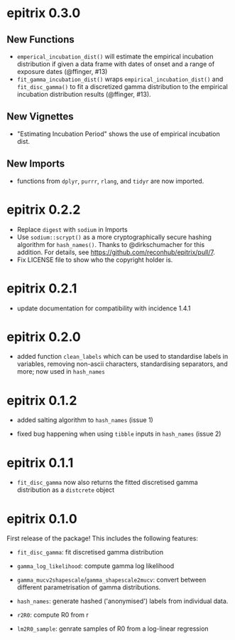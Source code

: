 # epitrix 0.3.0

## New Functions

 - `emperical_incubation_dist()` will estimate the empirical incubation
   distribution if given a data frame with dates of onset and a range of
   exposure dates (@ffinger, #13)
 - `fit_gamma_incubation_dist()` wraps `empirical_incubation_dist()` and 
   `fit_disc_gamma()` to fit a discretized gamma distribution to the empirical
   incubation distribution results (@ffinger, #13).

## New Vignettes

 - "Estimating Incubation Period" shows the use of empirical incubation dist.

## New Imports

 - functions from `dplyr`, `purrr`, `rlang`, and `tidyr` are now imported.

# epitrix 0.2.2

 - Replace `digest` with `sodium` in Imports
 - Use `sodium::scrypt()` as a more cryptographically secure hashing algorithm
   for `hash_names()`. Thanks to @dirkschumacher for this addition. For details,
   see https://github.com/reconhub/epitrix/pull/7.
 - Fix LICENSE file to show who the copyright holder is.

# epitrix 0.2.1

- update documentation for compatibility with incidence 1.4.1

# epitrix 0.2.0

- added function `clean_labels` which can be used to standardise labels in variables,
  removing non-ascii characters, standardising separators, and more; now used in
  `hash_names`



# epitrix 0.1.2

- added salting algorithm to `hash_names` (issue 1)

- fixed bug happening when using `tibble` inputs in `hash_names` (issue 2)



# epitrix 0.1.1

- `fit_disc_gamma` now also returns the fitted discretised gamma distribution as
  a `distcrete` object



# epitrix 0.1.0

First release of the package! This includes the following features:

- `fit_disc_gamma`: fit discretised gamma distribution

- `gamma_log_likelihood`: compute gamma log likelihood

- `gamma_mucv2shapescale`/`gamma_shapescale2mucv`: convert between different
  parametrisation of gamma distributions.

- `hash_names`: generate hashed ('anonymised') labels from individual data.

- `r2R0`: compute R0 from r

- `lm2R0_sample`: genrate samples of R0 from a log-linear regression
